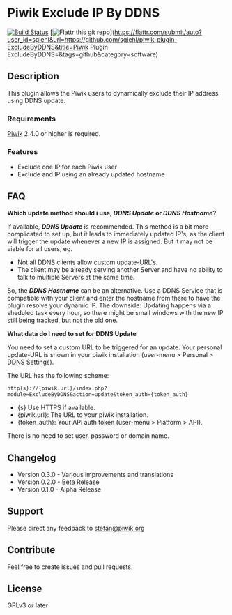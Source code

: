 # Piwik Exclude IP By DDNS

[![Build Status](https://travis-ci.org/sgiehl/piwik-plugin-ExcludeByDDNS.png?branch=master)](https://travis-ci.org/sgiehl/piwik-plugin-ExcludeByDDNS)
[![Flattr this git repo](http://api.flattr.com/button/flattr-badge-large.png)](https://flattr.com/submit/auto?user_id=sgiehl&url=https://github.com/sgiehl/piwik-plugin-ExcludeByDDNS&title=Piwik Plugin ExcludeByDDNS=&tags=github&category=software)

## Description

This plugin allows the Piwik users to dynamically exclude their IP address using DDNS update.

### Requirements

[Piwik](https://github.com/piwik/piwik) 2.4.0 or higher is required.

### Features

- Exclude one IP for each Piwik user 
- Exclude and IP using an already updated hostname

## FAQ

__Which update method should i use, _DDNS Update_ or _DDNS Hostname_?__

If available, ___DDNS Update___ is recommended. This method is a bit more complicated to set up, but it leads to immediately updated IP's, as the client will trigger the update whenever a new IP is assigned.
But it may not be viable for all users, eg. 
* Not all DDNS clients allow custom update-URL's.
* The client may be already serving another Server and have no ability to talk to multiple Servers at the same time.

So, the ___DDNS Hostname___ can be an alternative. Use a DDNS Service that is compatible with your client and enter the hostname from there to have the plugin resolve your dynamic IP. The downside: Updating happens via a sheduled task every hour, so there might be small windows with the new IP still being tracked, but not the old one.

__What data do I need to set for DDNS Update__

You need to set a custom URL to be triggered for an update.
Your personal update-URL is shown in your piwik installation (user-menu > Personal > DDNS Settings).

The URL has the following scheme:
```
http{s}://{piwik.url}/index.php?module=ExcludeByDDNS&action=update&token_auth={token_auth}
```

- {s} Use HTTPS if available.
- {piwik.url}: The URL to your piwik installation.
- {token_auth}: Your API auth token (user-menu > Platform > API).

There is no need to set user, password or domain name.

## Changelog

- Version 0.3.0 - Various improvements and translations
- Version 0.2.0 - Beta Release
- Version 0.1.0 - Alpha Release

## Support

Please direct any feedback to [stefan@piwik.org](mailto:stefan@piwik.org)

## Contribute

Feel free to create issues and pull requests.

## License

GPLv3 or later

